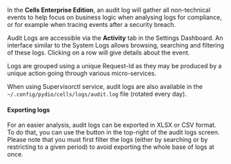 In the **Cells Enterprise Edition**, an audit log will gather all non-technical events to help focus on business logic when analysing logs for compliance, or for example when tracing events after a security breach.

Audit Logs are accessible via the **Activity** tab in the Settings Dashboard. An interface similar to the System Logs allows browsing, searching and filtering of these logs. Clicking on a row will give details about the event. 

Logs are grouped using a unique Request-Id as they may be produced by a unique action going through various micro-services.

When using Supervisorctl service, audit logs are also available in the `~/.config/pydio/cells/logs/audit.log` file (rotated every day).

#### Exporting logs

For an easier analysis, audit logs can be exported in XLSX or CSV format. To do that, you can use the button in the top-right of the audit logs screen. Please note that you must first filter the logs (either by searching or by restricting to a given period) to avoid exporting the whole base of logs at once.
